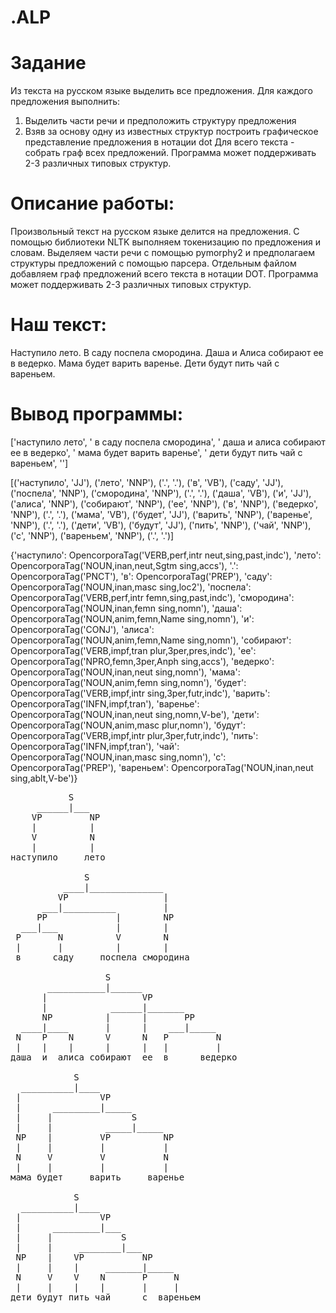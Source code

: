 # .ALP
# Задание
Из текста на русском языке выделить все предложения.
Для каждого предложения выполнить:
1) Выделить части речи и предположить структуру предложения
2) Взяв за основу одну из известных структур построить графическое представление предложения в нотации dot
Для всего текста - собрать граф всех предложений.
Программа может поддерживать 2-3 различных типовых структур.

# Описание работы:
Произвольный текст на русском языке делится на предложения.
C помощью библиотеки NLTK выполняем токенизацию по предложения и словам.
Выделяем части речи с помощью pymorphy2 и предполагаем структуры предложений с помощью парсера.
Отдельным файлом добавляем граф предложений всего текста в нотации DOT.
Программа может поддерживать 2-3 различных типовых структур.

# Наш текст: 
Наступило лето. В саду поспела смородина. Даша и Алиса собирают ее в ведерко. Мама будет варить варенье. Дети будут пить чай с вареньем.

# Вывод программы:
['наступило лето', ' в саду поспела смородина', ' даша и алиса собирают ее в ведерко', ' мама будет варить варенье', ' дети будут пить чай с вареньем', '']

[('наступило', 'JJ'), ('лето', 'NNP'), ('.', '.'), ('в', 'VB'), ('саду', 'JJ'), ('поспела', 'NNP'), ('смородина', 'NNP'), ('.', '.'), ('даша', 'VB'), ('и', 'JJ'),
 ('алиса', 'NNP'), ('собирают', 'NNP'), ('ее', 'NNP'), ('в', 'NNP'), ('ведерко', 'NNP'), ('.', '.'), ('мама', 'VB'), ('будет', 'JJ'), ('варить', 'NNP'), ('варенье', 'NNP'),
 ('.', '.'), ('дети', 'VB'), ('будут', 'JJ'), ('пить', 'NNP'), ('чай', 'NNP'), ('с', 'NNP'), ('вареньем', 'NNP'), ('.', '.')]
 
 {'наступило': OpencorporaTag('VERB,perf,intr neut,sing,past,indc'), 'лето': OpencorporaTag('NOUN,inan,neut,Sgtm sing,accs'), '.': OpencorporaTag('PNCT'), 
'в': OpencorporaTag('PREP'), 'саду': OpencorporaTag('NOUN,inan,masc sing,loc2'), 'поспела': OpencorporaTag('VERB,perf,intr femn,sing,past,indc'), 
'смородина': OpencorporaTag('NOUN,inan,femn sing,nomn'), 'даша': OpencorporaTag('NOUN,anim,femn,Name sing,nomn'), 'и': OpencorporaTag('CONJ'), 
'алиса': OpencorporaTag('NOUN,anim,femn,Name sing,nomn'), 'собирают': OpencorporaTag('VERB,impf,tran plur,3per,pres,indc'), 'ее': OpencorporaTag('NPRO,femn,3per,Anph sing,accs'),
 'ведерко': OpencorporaTag('NOUN,inan,neut sing,nomn'), 'мама': OpencorporaTag('NOUN,anim,femn sing,nomn'), 'будет': OpencorporaTag('VERB,impf,intr sing,3per,futr,indc'),
 'варить': OpencorporaTag('INFN,impf,tran'), 'варенье': OpencorporaTag('NOUN,inan,neut sing,nomn,V-be'), 'дети': OpencorporaTag('NOUN,anim,masc plur,nomn'), 
'будут': OpencorporaTag('VERB,impf,intr plur,3per,futr,indc'), 'пить': OpencorporaTag('INFN,impf,tran'), 'чай': OpencorporaTag('NOUN,inan,masc sing,nomn'),
 'с': OpencorporaTag('PREP'), 'вареньем': OpencorporaTag('NOUN,inan,neut sing,ablt,V-be')}
 <pre>           S      
     ______|___    
    VP         NP 
    |          |   
    V          N  
    |          |   
наступило     лето 

              S                   
          ____|______________      
         VP                  |    
      ___|__________         |     
     PP             |        NP   
  ___|___           |        |     
 P       N          V        N    
 |       |          |        |     
 в      саду     поспела смородина 

                  S                        
       ___________|______                   
      |                  VP                
      |            ______|_______           
      NP          |      |       PP        
  ____|____       |      |    ___|_____     
 N    P    N      V      N   P         N   
 |    |    |      |      |   |         |    
даша  и  алиса собирают  ее  в      ведерко

            S                    
  __________|____                 
 |               VP              
 |      _________|_____           
 |     |               S         
 |     |          _____|_____     
 NP    |         VP          NP  
 |     |         |           |    
 N     V         V           N   
 |     |         |           |    
мама будет     варить     варенье

            S                       
  __________|____                    
 |               VP                 
 |      _________|___                
 |     |             S              
 |     |     ________|___            
 NP    |    VP           NP         
 |     |    |     _______|_____      
 N     V    V    N       P     N    
 |     |    |    |       |     |     
дети будут пить чай      с  вареньем  <pre>
